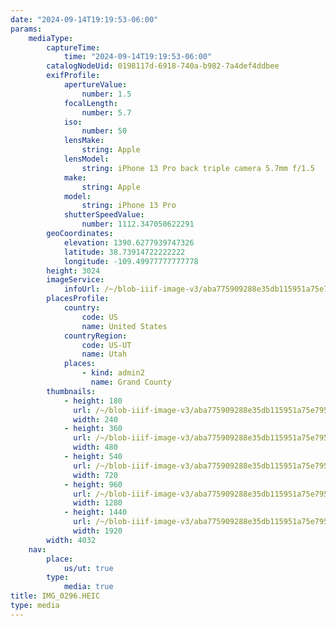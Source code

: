 ```yaml
---
date: "2024-09-14T19:19:53-06:00"
params:
    mediaType:
        captureTime:
            time: "2024-09-14T19:19:53-06:00"
        catalogNodeUid: 0198117d-6918-740a-b982-7a4def4ddbee
        exifProfile:
            apertureValue:
                number: 1.5
            focalLength:
                number: 5.7
            iso:
                number: 50
            lensMake:
                string: Apple
            lensModel:
                string: iPhone 13 Pro back triple camera 5.7mm f/1.5
            make:
                string: Apple
            model:
                string: iPhone 13 Pro
            shutterSpeedValue:
                number: 1112.347050622291
        geoCoordinates:
            elevation: 1390.6277939747326
            latitude: 38.73914722222222
            longitude: -109.49977777777778
        height: 3024
        imageService:
            infoUrl: /~/blob-iiif-image-v3/aba775909288e35db115951a75e79597ed48eb45d062e6701713c7caa0833295/info.json
        placesProfile:
            country:
                code: US
                name: United States
            countryRegion:
                code: US-UT
                name: Utah
            places:
                - kind: admin2
                  name: Grand County
        thumbnails:
            - height: 180
              url: /~/blob-iiif-image-v3/aba775909288e35db115951a75e79597ed48eb45d062e6701713c7caa0833295/full/240%2C180/0/default.jpg
              width: 240
            - height: 360
              url: /~/blob-iiif-image-v3/aba775909288e35db115951a75e79597ed48eb45d062e6701713c7caa0833295/full/480%2C360/0/default.jpg
              width: 480
            - height: 540
              url: /~/blob-iiif-image-v3/aba775909288e35db115951a75e79597ed48eb45d062e6701713c7caa0833295/full/720%2C540/0/default.jpg
              width: 720
            - height: 960
              url: /~/blob-iiif-image-v3/aba775909288e35db115951a75e79597ed48eb45d062e6701713c7caa0833295/full/1280%2C960/0/default.jpg
              width: 1280
            - height: 1440
              url: /~/blob-iiif-image-v3/aba775909288e35db115951a75e79597ed48eb45d062e6701713c7caa0833295/full/1920%2C1440/0/default.jpg
              width: 1920
        width: 4032
    nav:
        place:
            us/ut: true
        type:
            media: true
title: IMG_0296.HEIC
type: media
---
```

